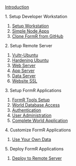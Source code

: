 
<h>[Introduction                        ](/fr0001_FormR-Introduction.md)

<h>1. Setup Developer Workstation</h>
 
 1. [Setup Workstation			](/Setup/fr0101_Setup-Developer-Workstation.md)  
 2. [Simple Node Apps 			](/Setup/fr0102_Simple-Node-Apps.md)             
 3. [Clone FormR from GitHub    ](/Setup/fr0103_Clone-FormR.md)										

<h>2. Setup Remote Server</h>
 1. [Vultr-Ubuntu               ](/Setup/fr0301_Setup-Vultr-Ubuntu.md)
 2. [Hardening Ubuntu           ](/Setup/fr0302_Setup-Hardening-Ubuntu.md)
 3. [Web Server                 ](/Setup/fr0303_Setup-Web-Server-Ubuntu.md)
 4. [App Server                 ](/Setup/fr0304_Setup-App-Server-Ubuntu.md)
 5. [Data Server                ](/Setup/fr0305_Setup-Data-Server-Ubuntu.md)
 6. [Website SSL                ](/Setup/fr0306_Setup-Website-SSL-Ubuntu.md)

<h>3. Setup FormR Applications</h>
 1. [FormR Tools Setup](/FormR/fr0401_FRTools-Setup.md)
 2. [World Database Access      ](/FormR/fr0401_World-Database-Access.md)
 3. [Authentication             ](/FormR/fr0402_Authentication.md)
 4. [User Administration        ](/FormR/fr0403_User-Administration.md)
 5. [Complete World Application ](/FormR/fr0404_Complete-World-Application.md)

<h>4. Customize FormR Applications</h>
 1. [Use Your Own Data          ](/FormR/fr0501_Use-Your_Qwn_Data.md)

<h>5. Deploy FormR Applications</h>
 1. [Deploy to Remote Server    ](/FormR/fr0601_Deloy-To-Remote_Server.md)